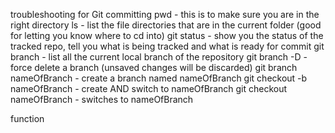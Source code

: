 troubleshooting for Git
    committing 
        pwd - this is to make sure you are in the right directory
        ls - list the file directories that are in the current folder (good for letting you know where to cd into)
        git status - show you the status of the tracked repo, tell you what is being tracked and what is ready for commit
        git branch - list all the current local branch of the repository
        git branch -D - force delete a branch (unsaved changes will be discarded)
        git branch nameOfBranch - create a branch named nameOfBranch
        git checkout -b nameOfBranch - create AND switch to nameOfBranch
        git checkout nameOfBranch - switches to nameOfBranch

    


function 